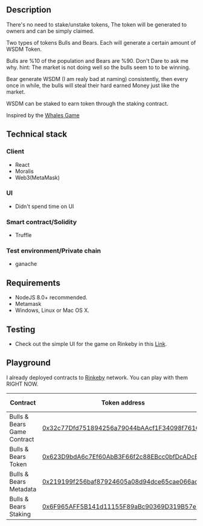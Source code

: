 ## Description
There's no need to stake/unstake tokens, The token will be generated to owners and can be simply claimed.</br>

Two types of tokens Bulls and Bears. Each will generate a certain amount of WSDM Token. </br>

Bulls are %10 of the population and Bears are %90. Don't Dare to ask me why. hint: The market is not doing well so the bulls seem to to be winning.</br>

Bear generate WSDM (I am realy bad at naming) consistently, then every once in while, the bulls will steal their hard earned Money just like the market.</br>

WSDM can be staked to earn token through the staking contract. </br>

Inspired by the [Whales Game](https://whales.game/)
 
## Technical stack

### Client
- React
- Moralis
- Web3(MetaMask)

### UI
- Didn't spend time on UI

### Smart contract/Solidity
- Truffle

### Test environment/Private chain
- ganache

## Requirements

* NodeJS 8.0+ recommended.
* Metamask
* Windows, Linux or Mac OS X.
 
## Testing

- Check out the simple UI for the game on Rinkeby in this [Link](https://gameversion.web.app/).

## Playground

I already deployed contracts to [Rinkeby](https://rinkeby.etherscan.io/) network. You can play with them RIGHT NOW.

| Contract         | Token address | Transaction hash
|------------------|---------------|---------------------
| Bulls & Bears Game Contract  | [0x32c77Dfd751894256a79044bAAcf1F34098f7616](https://rinkeby.etherscan.io/address/0x32c77Dfd751894256a79044bAAcf1F34098f7616) 
| Bulls & Bears Token | [0x623D9bdA6c7Ef60AbB3F66f2c88EBcc0bfDcADcE](https://rinkeby.etherscan.io/address/0x623D9bdA6c7Ef60AbB3F66f2c88EBcc0bfDcADcE)
| Bulls & Bears Metadata  | [0x219199f256baf87924605a08d94dce65cae066ac](https://rinkeby.etherscan.io/address/0x219199f256baf87924605a08d94dce65cae066ac) 
| Bulls & Bears Staking | [0x6F965AFF5B141d11155F89aBc90369D319B57e65](https://rinkeby.etherscan.io/address/0x6F965AFF5B141d11155F89aBc90369D319B57e65)  
